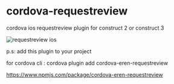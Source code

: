 # cordova-requestreview
cordova ios requestreview plugin for construct 2 or construct 3

![requestreview ios](https://i.imgur.com/3NMRuTN.png)

p.s: 
add this plugin to your project

for cordova cli : cordova plugin add cordova-eren-requestreview

https://www.npmjs.com/package/cordova-eren-requestreview
